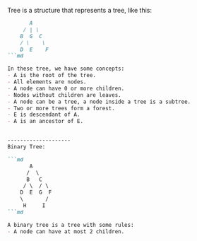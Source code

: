 Tree is a structure that represents a tree, like this:
```md
       A
     / | \
    B  G  C
    / \    \
    D  E    F
```md

In these tree, we have some concepts:
- A is the root of the tree.
- All elements are nodes.
- A node can have 0 or more children.
- Nodes without children are leaves.
- A node can be a tree, a node inside a tree is a subtree.
- Two or more trees form a forest.
- E is descendant of A.
- A is an ancestor of E.


--------------------
Binary Tree:

```md
       A
      /  \
      B   C
     / \  / \
    D  E  G  F
    \       /
     H     I
```md

A binary tree is a tree with some rules:
- A node can have at most 2 children.